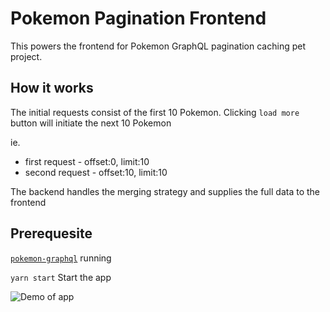 # Pokemon Pagination Frontend

This powers the frontend for Pokemon GraphQL pagination caching pet project.

## How it works

The initial requests consist of the first 10 Pokemon. Clicking `load more` button will initiate the next 10 Pokemon

ie.

- first request - offset:0, limit:10
- second request - offset:10, limit:10

The backend handles the merging strategy and supplies the full data to the frontend

## Prerequesite

[`pokemon-graphql`](https://github.com/raphsutti/pokemon-graphql) running

`yarn start` Start the app

![Demo of app](./public/pokemon.gif)
